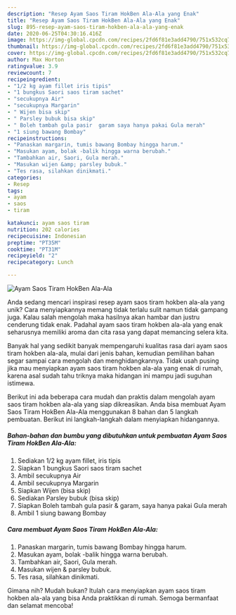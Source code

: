 ```yaml
---
description: "Resep Ayam Saos Tiram HokBen Ala-Ala yang Enak"
title: "Resep Ayam Saos Tiram HokBen Ala-Ala yang Enak"
slug: 895-resep-ayam-saos-tiram-hokben-ala-ala-yang-enak
date: 2020-06-25T04:30:16.416Z
image: https://img-global.cpcdn.com/recipes/2fd6f81e3add4790/751x532cq70/ayam-saos-tiram-hokben-ala-ala-foto-resep-utama.jpg
thumbnail: https://img-global.cpcdn.com/recipes/2fd6f81e3add4790/751x532cq70/ayam-saos-tiram-hokben-ala-ala-foto-resep-utama.jpg
cover: https://img-global.cpcdn.com/recipes/2fd6f81e3add4790/751x532cq70/ayam-saos-tiram-hokben-ala-ala-foto-resep-utama.jpg
author: Max Horton
ratingvalue: 3.9
reviewcount: 7
recipeingredient:
- "1/2 kg ayam fillet iris tipis"
- "1 bungkus Saori saos tiram sachet"
- "secukupnya Air"
- "secukupnya Margarin"
- " Wijen bisa skip"
- " Parsley bubuk bisa skip"
- " Boleh tambah gula pasir  garam saya hanya pakai Gula merah"
- "1 siung bawang Bombay"
recipeinstructions:
- "Panaskan margarin, tumis bawang Bombay hingga harum."
- "Masukan ayam, bolak -balik hingga warna berubah."
- "Tambahkan air, Saori, Gula merah."
- "Masukan wijen &amp; parsley bubuk."
- "Tes rasa, silahkan dinikmati."
categories:
- Resep
tags:
- ayam
- saos
- tiram

katakunci: ayam saos tiram 
nutrition: 202 calories
recipecuisine: Indonesian
preptime: "PT35M"
cooktime: "PT31M"
recipeyield: "2"
recipecategory: Lunch

---
```



![Ayam Saos Tiram HokBen Ala-Ala](https://img-global.cpcdn.com/recipes/2fd6f81e3add4790/751x532cq70/ayam-saos-tiram-hokben-ala-ala-foto-resep-utama.jpg)

Anda sedang mencari inspirasi resep ayam saos tiram hokben ala-ala yang unik? Cara menyiapkannya memang tidak terlalu sulit namun tidak gampang juga. Kalau salah mengolah maka hasilnya akan hambar dan justru cenderung tidak enak. Padahal ayam saos tiram hokben ala-ala yang enak seharusnya memiliki aroma dan cita rasa yang dapat memancing selera kita.



Banyak hal yang sedikit banyak mempengaruhi kualitas rasa dari ayam saos tiram hokben ala-ala, mulai dari jenis bahan, kemudian pemilihan bahan segar sampai cara mengolah dan menghidangkannya. Tidak usah pusing jika mau menyiapkan ayam saos tiram hokben ala-ala yang enak di rumah, karena asal sudah tahu triknya maka hidangan ini mampu jadi suguhan istimewa.


Berikut ini ada beberapa cara mudah dan praktis dalam mengolah ayam saos tiram hokben ala-ala yang siap dikreasikan. Anda bisa membuat Ayam Saos Tiram HokBen Ala-Ala menggunakan 8 bahan dan 5 langkah pembuatan. Berikut ini langkah-langkah dalam menyiapkan hidangannya.

<!--inarticleads1-->

##### Bahan-bahan dan bumbu yang dibutuhkan untuk pembuatan Ayam Saos Tiram HokBen Ala-Ala:

1. Sediakan 1/2 kg ayam fillet, iris tipis
1. Siapkan 1 bungkus Saori saos tiram sachet
1. Ambil secukupnya Air
1. Ambil secukupnya Margarin
1. Siapkan  Wijen (bisa skip)
1. Sediakan  Parsley bubuk (bisa skip)
1. Siapkan  Boleh tambah gula pasir &amp; garam, saya hanya pakai Gula merah
1. Ambil 1 siung bawang Bombay




<!--inarticleads2-->

##### Cara membuat Ayam Saos Tiram HokBen Ala-Ala:

1. Panaskan margarin, tumis bawang Bombay hingga harum.
1. Masukan ayam, bolak -balik hingga warna berubah.
1. Tambahkan air, Saori, Gula merah.
1. Masukan wijen &amp; parsley bubuk.
1. Tes rasa, silahkan dinikmati.




Gimana nih? Mudah bukan? Itulah cara menyiapkan ayam saos tiram hokben ala-ala yang bisa Anda praktikkan di rumah. Semoga bermanfaat dan selamat mencoba!
